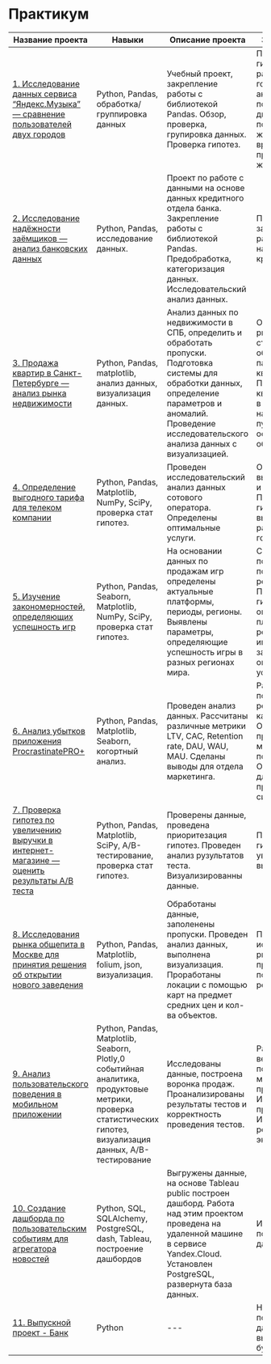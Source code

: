 # Практикум
| Название проекта | Навыки | Описание проекта | Задачи проекта |
| ------------- | ------------- | ------------- | ------------- |
| [1. Исследование данных сервиса “Яндекс.Музыка” — сравнение пользователей двух городов](https://github.com/PavelGors/Praktikum_portfolio/tree/main/%D0%9F%D1%80%D0%BE%D0%B5%D0%BA%D1%82%201) | Python, Pandas, обработка/группировка данных  |  Учебный проект, закрепление работы с библиотекой Pandas. Обзор, проверка, групировка данных. Проверка гипотез.| Проверить гипотезы с разрезом по городу: активность пользователей по дням недели, популярность жанров по времени суток, предпочтительные жанры.  |
| [2. Исследование надёжности заёмщиков — анализ банковских данных](https://github.com/PavelGors/Praktikum_portfolio/tree/main/%D0%9F%D1%80%D0%BE%D0%B5%D0%BA%D1%82%202)  | Python, Pandas, исследование данных.  | Проект по работе с данными на основе данных кредитного отдела банка. Закрепление работы с библиотекой Pandas. Предобработка, категоризация данных. Исследовательский анализ данных. | Проанализировать зависимости разных факторов на возврат кредита в срок. |
| [3. Продажа квартир в Санкт-Петербурге — анализ рынка недвижимости](https://github.com/PavelGors/Praktikum_portfolio/tree/main/%D0%9F%D1%80%D0%BE%D0%B5%D0%BA%D1%82%203)  | Python, Pandas, matplotlib, анализ данных, визуализация данных. | Анализ данных по недвижимости в СПБ, определить и обработать пропуски. Подготовка системы для обработки данных, определение параметров и аномалий. Проведение исследовательского анализа данных с визуализацией. | Определить рыночную стоимость объектов и параметры квартир. Посчитать цену за квадратный метр в 10 популярных населенных пунктах, на основании кол-ва объявлений. |
| [4. Определение выгодного тарифа для телеком компании](https://github.com/PavelGors/Praktikum_portfolio/tree/main/%D0%9F%D1%80%D0%BE%D0%B5%D0%BA%D1%82%204)  | Python, Pandas, Matplotlib, NumPy, SciPy, проверка стат гипотез. | Проведен исследовательский анализ данных сотового оператора. Определены оптимальные услуги. | Определить выгодные тарифы и услуги. Проверить гипотезы о выручке по разным тарифам и городам. |
| [5. Изучение закономерностей, определяющих успешность игр](https://github.com/PavelGors/Praktikum_portfolio/tree/main/%D0%9F%D1%80%D0%BE%D0%B5%D0%BA%D1%82%205)  | Python, Pandas, Seaborn, Matplotlib, NumPy, SciPy, проверка стат гипотез. | На основании данных по продажам игр определены актуальные платформы, периоды, регионы. Выявлены параметры, определяющие успешность игры в разных регионах мира. | Составить портреты пользователей по регионам, Проверить гипотезы по оценкам платформ и рейтингам жанров игр. Выявить закономерности, определяющие успешность игры. |
| [6. Анализ убытков приложения ProcrastinatePRO+](https://github.com/PavelGors/Praktikum_portfolio/tree/main/%D0%9F%D1%80%D0%BE%D0%B5%D0%BA%D1%82%206)  | Python, Pandas, Matplotlib, Seaborn, когортный анализ. |Проведен анализ данных. Рассчитаны различные метрики LTV, CAC, Retention rate, DAU, WAU, MAU. Сделаны выводы для отдела маркетинга. | Расчитать показатели по рекламной кампании. Определить проблемы в маркетинговой политике. Определить шаги для выхода из проблемных ситуаций. |
| [7. Проверка гипотез по увеличению выручки в интернет-магазине — оценить результаты A/B теста](https://github.com/PavelGors/Praktikum_portfolio/tree/main/%D0%9F%D1%80%D0%BE%D0%B5%D0%BA%D1%82%207)  | Python, Pandas, Matplotlib, SciPy, A/B-тестирование, проверка стат гипотез. | Проверены данные, проведена приоритезация гипотез. Проведен анализ рузультатов теста. Визуализированны данные. | Проверить ряд гипотез по увеличению выручки магазина. |
| [8. Исследования рынка общепита в Москве для принятия решения об открытии нового заведения](https://github.com/PavelGors/Praktikum_portfolio/tree/main/%D0%9F%D1%80%D0%BE%D0%B5%D0%BA%D1%82%208)  | Python, Pandas, Matplotlib, folium, json, визуализация. | Обработаны данные, заполенены пропуски. Проведен анализ данных, выполнена визуализация. Проработаны локации с помощью карт на предмет средних цен и кол-ва объектов.  | Подготовить исследование рынка Москвы и презентовать полученные результаты. |
| [9. Анализ пользовательского поведения в мобильном приложении](https://github.com/PavelGors/Praktikum_portfolio/tree/main/%D0%9F%D1%80%D0%BE%D0%B5%D0%BA%D1%82%209)  | Python, Pandas, Matplotlib, Seaborn, Plotly,0 событийная аналитика, продуктовые метрики, проверка статистических гипотез, визуализация данных, A/B-тестирование | Исследованы данные, построена воронка продаж. Проанализированы результаты тестов и корректность проведения тестов. | Разобраться, как ведут себя пользователи мобильного приложения. Изучить воронку продаж. Исследовать результаты A/A/B-эксперимента. |
| [10. Создание дашборда по пользовательским событиям для агрегатора новостей](https://github.com/PavelGors/Praktikum_portfolio/tree/main/%D0%9F%D1%80%D0%BE%D0%B5%D0%BA%D1%82_10)  | Python, SQL, SQLAlchemy, PostgreSQL, dash, Tableau, построение дашбордов | Выгружены данные, на основе Tableau public построен дашборд. Работа над этим проектом проведена на удаленной машине в сервисе Yandex.Cloud. Установлен PostgreSQL, развернута база данных.  | Используя данные построить дашборд |
| [11. Выпускной проект - Банк](https://github.com/PavelGors/Praktikum_portfolio/tree/main/%D0%9F%D1%80%D0%BE%D0%B5%D0%BA%D1%82_11) | Python  | --- | На основе всех полученных данных в курсе выполнить буткемп-проект  |
